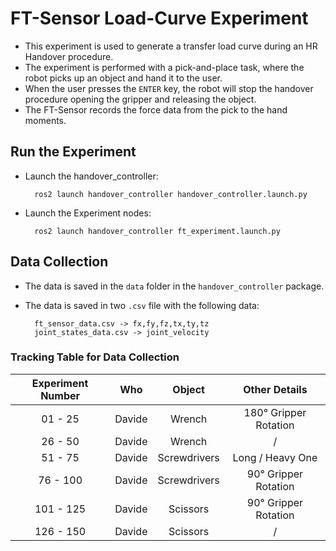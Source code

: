 # FT-Sensor Load-Curve Experiment

- This experiment is used to generate a transfer load curve during an HR Handover procedure.
- The experiment is performed with a pick-and-place task, where the robot picks up an object and hand it to the user.
- When the user presses the `ENTER` key, the robot will stop the handover procedure opening the gripper and releasing the object.
- The FT-Sensor records the force data from the pick to the hand moments.

## Run the Experiment

- Launch the handover_controller:

        ros2 launch handover_controller handover_controller.launch.py

- Launch the Experiment nodes:

        ros2 launch handover_controller ft_experiment.launch.py

## Data Collection

- The data is saved in the `data` folder in the `handover_controller` package.
- The data is saved in two `.csv` file with the following data:

        ft_sensor_data.csv -> fx,fy,fz,tx,ty,tz
        joint_states_data.csv -> joint_velocity

### Tracking Table for Data Collection

| Experiment Number | Who    | Object       | Other Details         |
| :---------------: | :----: | :----------: | :-------------------: |
| 01 - 25           | Davide | Wrench       | 180° Gripper Rotation |
| 26 - 50           | Davide | Wrench       | /                     |
| 51 - 75           | Davide | Screwdrivers | Long / Heavy One      |
| 76 - 100          | Davide | Screwdrivers | 90° Gripper Rotation  |
| 101 - 125         | Davide | Scissors     | 90° Gripper Rotation  |
| 126 - 150         | Davide | Scissors     | /                     |
